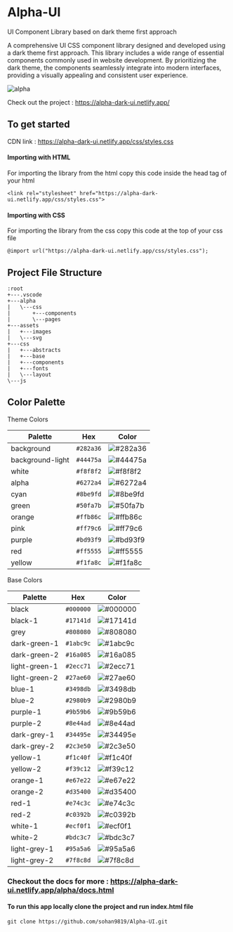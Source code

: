 # Alpha-UI

UI Component Library based on dark theme first approach

A comprehensive UI CSS component library designed and developed using a dark theme first approach. This library includes a wide range of essential components commonly used in website development. By prioritizing the dark theme, the components seamlessly integrate into modern interfaces, providing a visually appealing and consistent user experience.

![alpha](https://user-images.githubusercontent.com/64985447/151864832-9d0838bc-2495-4686-ac03-bb43e1d23f86.png)

Check out the project : https://alpha-dark-ui.netlify.app/

## To get started

CDN link : https://alpha-dark-ui.netlify.app/css/styles.css

#### Importing with HTML

For importing the library from the html copy this code inside the head tag of your html

```
<link rel="stylesheet" href="https://alpha-dark-ui.netlify.app/css/styles.css">
```

#### Importing with CSS

For importing the library from the css copy this code at the top of your css file

```
@import url("https://alpha-dark-ui.netlify.app/css/styles.css");
```

## Project File Structure

    :root
    +---.vscode
    +---alpha
    |   \---css
    |       +---components
    |       \---pages
    +---assets
    |   +---images
    |   \---svg
    +---css
    |   +---abstracts
    |   +---base
    |   +---components
    |   +---fonts
    |   \---layout
    \---js

## Color Palette

Theme Colors

| Palette          | Hex       | Color                                                           |
| ---------------- | --------- | --------------------------------------------------------------- |
| background       | `#282a36` | ![#282a36](https://via.placeholder.com/15/282a36/000000?text=+) |
| background-light | `#44475a` | ![#44475a](https://via.placeholder.com/15/44475a/000000?text=+) |
| white            | `#f8f8f2` | ![#f8f8f2](https://via.placeholder.com/15/f8f8f2/000000?text=+) |
| alpha            | `#6272a4` | ![#6272a4](https://via.placeholder.com/15/6272a4/000000?text=+) |
| cyan             | `#8be9fd` | ![#8be9fd](https://via.placeholder.com/15/8be9fd/000000?text=+) |
| green            | `#50fa7b` | ![#50fa7b](https://via.placeholder.com/15/50fa7b/000000?text=+) |
| orange           | `#ffb86c` | ![#ffb86c](https://via.placeholder.com/15/ffb86c/000000?text=+) |
| pink             | `#ff79c6` | ![#ff79c6](https://via.placeholder.com/15/ff79c6/000000?text=+) |
| purple           | `#bd93f9` | ![#bd93f9](https://via.placeholder.com/15/bd93f9/000000?text=+) |
| red              | `#ff5555` | ![#ff5555](https://via.placeholder.com/15/ff5555/000000?text=+) |
| yellow           | `#f1fa8c` | ![#f1fa8c](https://via.placeholder.com/15/f1fa8c/000000?text=+) |

Base Colors

| Palette       | Hex       | Color                                                           |
| ------------- | --------- | --------------------------------------------------------------- |
| black         | `#000000` | ![#000000](https://via.placeholder.com/15/000000/000000?text=+) |
| black-1       | `#17141d` | ![#17141d](https://via.placeholder.com/15/17141d/000000?text=+) |
| grey          | `#808080` | ![#808080](https://via.placeholder.com/15/808080/000000?text=+) |
| dark-green-1  | `#1abc9c` | ![#1abc9c](https://via.placeholder.com/15/1abc9c/000000?text=+) |
| dark-green-2  | `#16a085` | ![#16a085](https://via.placeholder.com/15/16a085/000000?text=+) |
| light-green-1 | `#2ecc71` | ![#2ecc71](https://via.placeholder.com/15/2ecc71/000000?text=+) |
| light-green-2 | `#27ae60` | ![#27ae60](https://via.placeholder.com/15/27ae60/000000?text=+) |
| blue-1        | `#3498db` | ![#3498db](https://via.placeholder.com/15/3498db/000000?text=+) |
| blue-2        | `#2980b9` | ![#2980b9](https://via.placeholder.com/15/2980b9/000000?text=+) |
| purple-1      | `#9b59b6` | ![#9b59b6](https://via.placeholder.com/15/9b59b6/000000?text=+) |
| purple-2      | `#8e44ad` | ![#8e44ad](https://via.placeholder.com/15/8e44ad/000000?text=+) |
| dark-grey-1   | `#34495e` | ![#34495e](https://via.placeholder.com/15/34495e/000000?text=+) |
| dark-grey-2   | `#2c3e50` | ![#2c3e50](https://via.placeholder.com/15/2c3e50/000000?text=+) |
| yellow-1      | `#f1c40f` | ![#f1c40f](https://via.placeholder.com/15/f1c40f/000000?text=+) |
| yellow-2      | `#f39c12` | ![#f39c12](https://via.placeholder.com/15/f39c12/000000?text=+) |
| orange-1      | `#e67e22` | ![#e67e22](https://via.placeholder.com/15/e67e22/000000?text=+) |
| orange-2      | `#d35400` | ![#d35400](https://via.placeholder.com/15/d35400/000000?text=+) |
| red-1         | `#e74c3c` | ![#e74c3c](https://via.placeholder.com/15/e74c3c/000000?text=+) |
| red-2         | `#c0392b` | ![#c0392b](https://via.placeholder.com/15/c0392b/000000?text=+) |
| white-1       | `#ecf0f1` | ![#ecf0f1](https://via.placeholder.com/15/ecf0f1/000000?text=+) |
| white-2       | `#bdc3c7` | ![#bdc3c7](https://via.placeholder.com/15/bdc3c7/000000?text=+) |
| light-grey-1  | `#95a5a6` | ![#95a5a6](https://via.placeholder.com/15/95a5a6/000000?text=+) |
| light-grey-2  | `#7f8c8d` | ![#7f8c8d](https://via.placeholder.com/15/7f8c8d/000000?text=+) |

### Checkout the docs for more : https://alpha-dark-ui.netlify.app/alpha/docs.html


#### To run this app locally clone the project and run index.html file
```git clone https://github.com/sohan9819/Alpha-UI.git```

